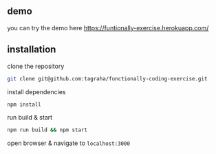## demo

you can try the demo here
https://funtionally-exercise.herokuapp.com/

## installation

clone the repository
```bash
git clone git@github.com:tagraha/functionally-coding-exercise.git
```

install dependencies
```bash
npm install
```

run build & start
```bash
npm run build && npm start
```

open browser & navigate to `localhost:3000`